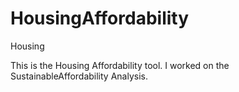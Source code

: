 HousingAffordability
====================

Housing

This is the Housing Affordability tool. I worked on the SustainableAffordability Analysis.


